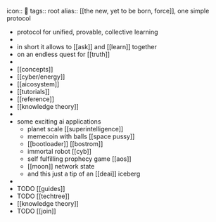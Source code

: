 icon:: 🔵
tags:: root
alias:: [[the new, yet to be born, force]], one simple protocol

- protocol for unified, provable, collective learning
-
- in short it allows to [[ask]] and [[learn]] together
- on an endless quest for [[truth]]
-
- [[concepts]]
- [[cyber/energy]]
- [[aicosystem]]
- [[tutorials]]
- [[reference]]
- [[knowledge theory]]
-
- some exciting ai applications
	- planet scale [[superintelligence]]
	- memecoin with balls [[space pussy]]
	- [[bootloader]] [[bostrom]]
	- immortal robot [[cyb]]
	- self fulfilling prophecy game [[aos]]
	- [[moon]] network state
	- and this just a tip of an [[deai]] iceberg
-
- TODO [[guides]]
- TODO [[techtree]]
- [[knowledge theory]]
- TODO [[join]]